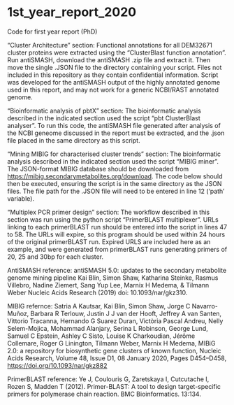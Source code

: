 # 1st_year_report_2020
Code for first year report (PhD)

“Cluster Architecture” section: Functional annotations for all DEM32671 cluster proteins were extracted using the “ClusterBlast function annotation”.  Run antiSMASH, download the antiSMASH .zip file and extract it. Then move the single .JSON file to the directory containing your script.  Files not included in this repository as they contain confidential information.  Script was developed for the antiSMASH output of the highly annotated genome used in this report, and may not work for a generic NCBI/RAST annotated genome.

“Bioinformatic analysis of pbtX” section: The bioinformatic analysis described in the indicated section used the script “pbt ClusterBlast analyser”. To run this code, the antiSMASH file generated after analysis of the NCBI geneome discussed in the report must be extracted, and the .json file placed in the same directory as this script.

“Mining MIBIG for characterised cluster trends” section: The bioinformatic analysis described in the indicated section used the script “MIBIG miner”. The JSON-format MIBIG database should be downloaded from https://mibig.secondarymetabolites.org/download. The code below should then be executed, ensuring the script is in the same directory as the JSON files. The file path for the .JSON file will need to be entered in line 12 (‘path’ variable).

“Multiplex PCR primer design” section: The workflow described in this section was run using the python script “PrimerBLAST multiplexer”.  URLs linking to each primerBLAST run should be entered into the script in lines 47 to 58. The URLs will expire, so this program should be used within 24 hours of the original primerBLAST run. Expired URLS are included here as an example, and were generated from primerBLAST runs generating primers of 20, 25 and 30bp for each cluster. 

AntiSMASH reference: 
antiSMASH 5.0: updates to the secondary metabolite genome mining pipeline
Kai Blin, Simon Shaw, Katharina Steinke, Rasmus Villebro, Nadine Ziemert, Sang Yup Lee, Marnix H Medema, & Tilmann Weber
Nucleic Acids Research (2019) doi: 10.1093/nar/gkz310.

MIBIG refernce:
Satria A Kautsar, Kai Blin, Simon Shaw, Jorge C Navarro-Muñoz, Barbara R Terlouw, Justin J J van der Hooft, Jeffrey A van Santen, Vittorio Tracanna, Hernando G Suarez Duran, Victòria Pascal Andreu, Nelly Selem-Mojica, Mohammad Alanjary, Serina L Robinson, George Lund, Samuel C Epstein, Ashley C Sisto, Louise K Charkoudian, Jérôme Collemare, Roger G Linington, Tilmann Weber, Marnix H Medema, MIBiG 2.0: a repository for biosynthetic gene clusters of known function, Nucleic Acids Research, Volume 48, Issue D1, 08 January 2020, Pages D454–D458, https://doi.org/10.1093/nar/gkz882

PrimerBLAST reference:
Ye J, Coulouris G, Zaretskaya I, Cutcutache I, Rozen S, Madden T (2012).
Primer-BLAST: A tool to design target-specific primers for polymerase chain reaction.
BMC Bioinformatics. 13:134.
